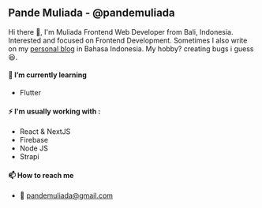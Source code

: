 ## Pande Muliada - @pandemuliada

Hi there 👋, I'm Muliada Frontend Web Developer from Bali, Indonesia. Interested and focused on Frontend Development. Sometimes I also write on my [personal blog](https://pandemuliada.vercel.app/) in Bahasa Indonesia. My hobby? creating bugs i guess 😆.

#### 🌱 I’m currently learning

- Flutter

#### ⚡ I'm usually working with :

- React & NextJS
- Firebase
- Node JS
- Strapi

<!---
- 👯 I’m looking to collaborate on ...
- 🤔 I’m looking for help with ...
- 💬 Ask me about ...
-->

#### 📫 How to reach me

- 📧 pandemuliada@gmail.com

<!---
- 😄 Pronouns: ...
- ⚡ Fun fact: ...
-->
